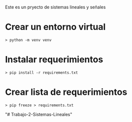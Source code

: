 Este es un pryecto de sistemas lineales y señales

# Crear un entorno virtual

    > python -m venv venv

# Instalar requerimientos

    > pip install -r requirements.txt

# Crear lista de requerimientos

    > pip freeze > requirements.txt



"# Trabajo-2-Sistemas-Lineales" 
